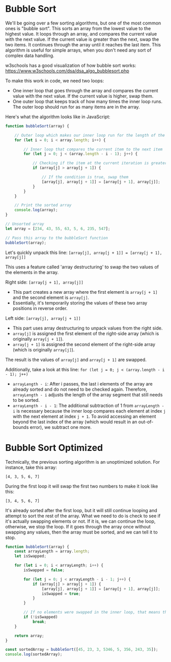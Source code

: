 # Bubble Sort

We'll be going over a few sorting algorithms, but one of the most common ones is "bubble sort". This sorts an array from the lowest value to the highest value. It loops through an array, and compares the current value with the next value. If the current value is greater than the next, swap the two items. It continues through the array until it reaches the last item. This algorithm is useful for simple arrays, when you don't need any sort of complex data handling.

w3schools has a good visualization of how bubble sort works: <https://www.w3schools.com/dsa/dsa_algo_bubblesort.php>

To make this work in code, we need two loops:

- One inner loop that goes through the array and compares the current value with the next value. If the current value is higher, swap them.
- One outer loop that keeps track of how many times the inner loop runs. The outer loop should run for as many items are in the array.

Here's what the algorithm looks like in JavaScript:

```js
function bubbleSort(array) {

    // Outer loop which makes our inner loop run for the length of the array
    for (let i = 0; i < array.length; i++) {

        // Inner loop that compares the current item to the next item 
        for (let j = 0; j < (array.length - i - 1); j++) {

            // Checking if the item at the current iteration is greater than the next iteration
            if (array[j] > array[j + 1]) {

                // If the condition is true, swap them
                [array[j], array[j + 1]] = [array[j + 1], array[j]];
            }
        }
    }

    // Print the sorted array
    console.log(array);
}

// Unsorted array
let array = [234, 43, 55, 63, 5, 6, 235, 547];

// Pass this array to the bubbleSort function
bubbleSort(array);
```

Let's quickly unpack this line: `[array[j], array[j + 1]] = [array[j + 1], array[j]]`

This uses a feature called 'array destructuring' to swap the two values of the elements in the array.

Right side: `[array[j + 1], array[j]]`

- This part creates a new array where the first element is `array[j + 1]` and the second element is `array[j]`.
- Essentially, it's temporarily storing the values of these two array positions in reverse order.

Left side: `[array[j], array[j + 1]]`

- This part uses array destructuring to unpack values from the right side.
- `array[j]` is assigned the first element of the right-side array (which is originally `array[j + 1]`).
- `array[j + 1]` is assigned the second element of the right-side array (which is originally `array[j]`).

The result is the values of `array[j]` and `array[j + 1]` are swapped.

Additionally, take a look at this line: `for (let j = 0; j < (array.length - i - 1); j++)`

- `arrayLength - i`: After i passes, the last i elements of the array are already sorted and do not need to be checked again. Therefore, `arrayLength - i` adjusts the length of the array segment that still needs to be sorted.
- `arrayLength - i - 1`: The additional subtraction of 1 from `arrayLength - i` is necessary because the inner loop compares each element at index `j` with the next element at index `j + 1`. To avoid accessing an element beyond the last index of the array (which would result in an out-of-bounds error), we subtract one more.

# Bubble Sort Optimized

Technically, the previous sorting algorithm is an unoptimized solution. For instance, take this array:

`[4, 3, 5, 6, 7]`

During the first loop it will swap the first two numbers to make it look like this:

`[3, 4, 5, 6, 7]`

It's already sorted after the first loop, but it will still continue looping and attempt to sort the rest of the array. What we need to do is check to see if it's actually swapping elements or not. If it is, we can continue the loop, otherwise, we stop the loop. If it goes through the array once without swapping any values, then the array must be sorted, and we can tell it to stop.

```js
function bubbleSort(array) {
    const arrayLength = array.length;
    let isSwapped;

    for (let i = 0; i < arrayLength; i++) {
        isSwapped = false;

        for (let j = 0; j < arrayLength - i - 1; j++) {
            if (array[j] > array[j + 1]) {
                [array[j], array[j + 1]] = [array[j + 1], array[j]];
                isSwapped = true;
            }
        }

        // If no elements were swapped in the inner loop, that means the array is sorted
        if (!isSwapped) 
            break;
    }

    return array;
}

const sortedArray = bubbleSort([45, 23, 3, 5346, 5, 356, 243, 35]);
console.log(sortedArray);
```